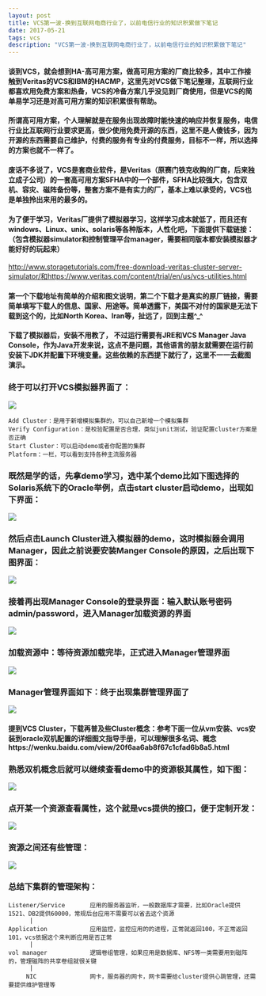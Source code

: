 ```yaml
---
layout: post
title: VCS第一波-换到互联网电商行业了，以前电信行业的知识积累做下笔记
date: 2017-05-21
tags: vcs 
description: "VCS第一波-换到互联网电商行业了，以前电信行业的知识积累做下笔记"
---
```


#### 谈到VCS，就会想到HA-高可用方案，做高可用方案的厂商比较多，其中工作接触到Veritas的VCS和IBM的HACMP，这里先对VCS做下笔记整理，互联网行业都喜欢用免费方案和热备，VCS的冷备方案几乎没见到厂商使用，但是VCS的简单易学习还是对高可用方案的知识积累很有帮助。

#### 所谓高可用方案，个人理解就是在服务出现故障时能快速的响应并恢复服务，电信行业比互联网行业要求更高，很少使用免费开源的东西，这里不是人傻钱多，因为开源的东西需要自己维护，付费的服务有专业的付费服务，目标不一样，所以选择的方案也就不一样了。

#### 废话不多说了，VCS是套商业软件，是Veritas（原赛门铁克收购的厂商，后来独立成子公司）的一套高可用方案SFHA中的一个部件，SFHA比较强大，包含双机、容灾、磁阵备份等，整套方案不是有实力的厂，基本上难以承受的，VCS也是单独拎出来用的最多的。

#### 为了便于学习，Veritas厂提供了模拟器学习，这样学习成本就低了，而且还有windows、Linux、unix、solaris等各种版本，人性化吧，下面提供下载链接：（包含模拟器simulator和控制管理平台manager，需要相同版本都安装模拟器才能好好的玩起来）
http://www.storagetutorials.com/free-download-veritas-cluster-server-simulator/和https://www.veritas.com/content/trial/en/us/vcs-utilities.html

#### 第一个下载地址有简单的介绍和图文说明，第二个下载才是真实的原厂链接，需要简单填写下载人的信息、国家、用途等。简单透露下，美国不对付的国家是无法下载到这个的，比如North Korea、Iran等，扯远了，回到主题^_^

#### 下载了模拟器后，安装不用教了， 不过运行需要有JRE和VCS Manager Java Console，作为Java开发来说，这点不是问题，其他语言的朋友就需要在运行前安装下JDK并配置下环境变量。这些依赖的东西提下就行了，这里不一一去截图演示。

### 终于可以打开VCS模拟器界面了：
![](/images/posts/vcs/start.jpg)
```
Add Cluster：是用于新增模拟集群的，可以自己新增一个模拟集群
Verify Configuration：是校验配置是否合理，类似junit测试，验证配置cluster方案是否正确
Start Cluster：可以启动demo或者你配置的集群
Platform：一栏，可以看到支持各种主流服务器
```

### 既然是学的话，先拿demo学习，选中某个demo比如下图选择的Solaris系统下的Oracle举例，点击start cluster启动demo，出现如下界面：
![](/images/posts/vcs/clusterManager.jpg)

### 然后点击Launch Cluster进入模拟器的demo，这时模拟器会调用Manager，因此之前说要安装Manger Console的原因，之后出现下图界面：
![](/images/posts/vcs/startDemo.jpg)

### 接着再出现Manager Console的登录界面：输入默认账号密码admin/password，进入Manager加载资源的界面
![](/images/posts/vcs/login.jpg)

### 加载资源中：等待资源加载完毕，正式进入Manager管理界面
![](/images/posts/vcs/loading.jpg)

### Manager管理界面如下：终于出现集群管理界面了
![](/images/posts/vcs/manager.jpg)

#### 提到VCS Cluster，下载再普及些Cluster概念：参考下面一位从vm安装、vcs安装到oracle双机配置的详细图文指导手册，可以理解很多名词、概念https://wenku.baidu.com/view/20f6aa6ab8f67c1cfad6b8a5.html

### 熟悉双机概念后就可以继续查看demo中的资源极其属性，如下图：
![](/images/posts/vcs/resources.jpg)

### 点开某一个资源查看属性，这个就是vcs提供的接口，便于定制开发：
![](/images/posts/vcs/resourcesProperties.jpg)

### 资源之间还有些管理：
![](/images/posts/vcs/rightClickMenu.jpg)

### 总结下集群的管理架构：
```
Listener/Service       应用的服务器监听，一般数据库才需要，比如Oracle提供1521、DB2提供60000，常规后台应用不需要可以省去这个资源
      |
Application            应用监控，监控应用的的进程，正常就返回100，不正常返回101，vcs依据这个来判断应用是否正常
      |
vol manager            逻辑卷组管理，如果应用是数据库、NFS等一类需要用到磁阵的，管理磁阵的共享卷组就很关键
      |
     NIC               网卡，服务器的网卡，网卡需要给cluster提供心跳管理，还需要提供维护管理等
```     